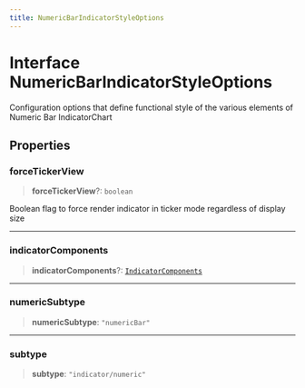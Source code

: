 ```yaml
---
title: NumericBarIndicatorStyleOptions
---
```


# Interface NumericBarIndicatorStyleOptions

Configuration options that define functional style of the various elements of Numeric Bar IndicatorChart

## Properties

### forceTickerView

> **forceTickerView**?: `boolean`

Boolean flag to force render indicator in ticker mode regardless of display size

***

### indicatorComponents

> **indicatorComponents**?: [`IndicatorComponents`](../type-aliases/type-alias.IndicatorComponents.md)

***

### numericSubtype

> **numericSubtype**: `"numericBar"`

***

### subtype

> **subtype**: `"indicator/numeric"`
